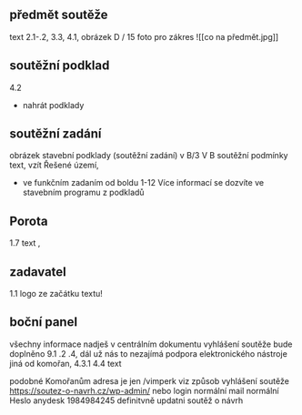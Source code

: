 ## předmět soutěže
text 2.1-.2, 3.3, 4.1, obrázek D / 15 foto pro zákres
![[co na předmět.jpg]]
## soutěžní podklad

4.2 
+ nahrát podklady

## soutěžní zadání
obrázek stavební podklady (soutěžní zadání) v B/3
V B soutěžní podmínky text, vzít  Řešené území, 
+ ve funkčním zadaním od boldu 1-12
Více informací se dozvíte ve stavebním programu z podkladů

## Porota
1.7 text , 

## zadavatel 
1.1
logo ze začátku textu! 


## boční panel
všechny informace nadješ v centrálním dokumentu
vyhlášení soutěže bude doplněno
9.1 .2 .4, dál už nás to nezajímá
podpora elektronického nástroje jiná od komořan, 4.3.1
4.4 text 


podobné Komořanům
adresa je jen /vimperk viz způsob vyhlášení soutěže
https://soutez-o-navrh.cz/wp-admin/ nebo login
normální mail 
normální Heslo
anydesk
1984984245
definitvně updatni soutěž o návrh